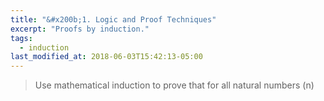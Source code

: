 ```yaml
---
title: "&#x200b;1. Logic and Proof Techniques"
excerpt: "Proofs by induction."
tags:
  - induction
last_modified_at: 2018-06-03T15:42:13-05:00
---
```


> Use mathematical induction to prove that for all natural numbers \(n\)
